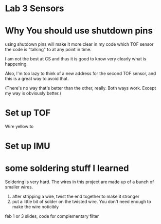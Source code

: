# Lab 3 Sensors

# Why You should use shutdown pins
using shutdown pins will make it more clear in my code which TOF sensor the code is "talking" to at any point in time.

I am not the best at CS and thus it is good to know very clearly what is happening.

Also, I'm too lazy to think of a new address for the second TOF sensor, and this is a great way to avoid that.

(There's no way that's better than the other, really. Both ways work. Except my way is obviously better.)

# Set up TOF
Wire yellow to 
# Set up IMU

# some soldering stuff I learned
Soldering is very hard. The wires in this project are made up of a bunch of smaller wires. 
1. after stripping a wire, twist the end together to make it stronger
2. put a little bit of solder on the twisted wire. You don't need enough to make the wire noticibly


feb 1 or 3 slides, code for complementary filter